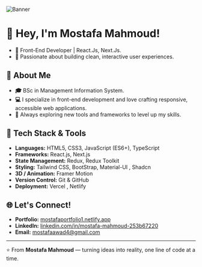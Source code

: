 ![Banner](https://github.com/AbdallahHemdan/AbdallahHemdan/assets/40190772/8f0accf5-b4a7-497f-98f2-638566b68b3b)

# 👋 Hey, I'm Mostafa Mahmoud!
- **💼** Front-End Developer | React.Js, Next.Js.  
- **🎨** Passionate about building clean, interactive user experiences.  

## 🚀 About Me 
- **🎓** BSc in Management Information System.
- **💻** I specialize in front-end development and love crafting responsive, accessible web applications.  
- **🔁** Always exploring new tools and frameworks to level up my skills.  

## 🧰 Tech Stack & Tools  
- **Languages:** HTML5, CSS3, JavaScript (ES6+), TypeScript 
- **Frameworks:** React.js, Next.js
- **State Management:** Redux, Redux Toolkit
- **Styling:** Tailwind CSS, BootStrap, Material-UI , Shadcn
- **3D / Animation:** Framer Motion  
- **Version Control:** Git & GitHub  
- **Deployment:** Vercel , Netlify  


## 🌐 Let's Connect!  
- **Portfolio:** [mostafaportfolio1.netlify.app](https://mostafaportfolio1.netlify.app/)  
- **LinkedIn:** [linkedin.com/in/mostafa-mahmoud-253b67220](https://www.linkedin.com/in/mostafa-mahmoud-253b67220/)  
- **Email:** mostafaawad4@gmail.com 

---

⭐ From **Mostafa Mahmoud** — turning ideas into reality, one line of code at a time.
